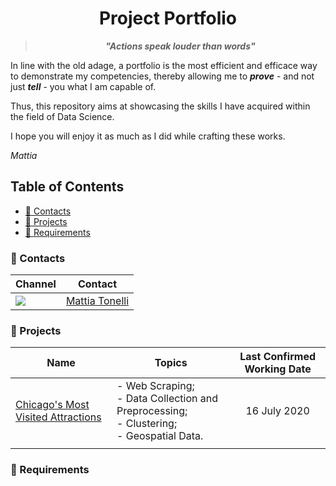 <h1 align="center"> Project Portfolio </h1>

> <p align="center"> <i><b> "Actions speak louder than words" </i></b></p>

In line with the old adage, a portfolio is the most efficient and efficace way to demonstrate my competencies, thereby allowing me to ***prove*** - and not just ***tell*** - you what I am capable of.

Thus, this repository aims at showcasing the skills I have acquired within the field of Data Science.

I hope you will enjoy it as much as I did while crafting these works.

*Mattia*

## Table of Contents
* [📱 Contacts](#-contacts)
* [📝 Projects](#-projects)
* [🔧 Requirements](#-requirements)

### 📱 Contacts

Channel | Contact
------------ | -------------
<img src="https://img.shields.io/badge/linkedin-%230077B5.svg?&style=for-the-badge&logo=linkedin&logoColor=white" /> | [Mattia Tonelli](https://www.linkedin.com/in/mattia-tonelli-224199105/)

### 📝 Projects

<center>

| Name                            | Topics                                                                                | Last Confirmed Working Date
|------------------------------------|---------------------------------------------------------------------------------------| :----------: |
| [Chicago's Most Visited Attractions](https://github.com/dataquestio/solutions/blob/master/Mission9Solutions.ipynb) | - Web Scraping; <br> - Data Collection and Preprocessing; <br> - Clustering; <br> - Geospatial Data. | <center> 16 July 2020 </center> |
|                                    |         |     

</center>

### 🔧 Requirements
